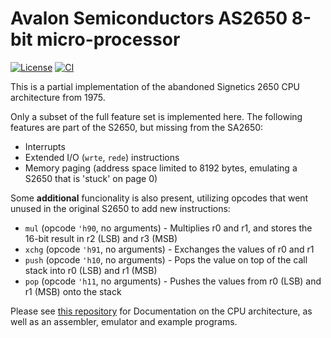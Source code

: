 # Avalon Semiconductors AS2650 8-bit micro-processor

[![License](https://img.shields.io/badge/License-Apache%202.0-blue.svg)](https://opensource.org/licenses/Apache-2.0) [![CI](https://github.com/AvalonSemiconductors/AS2650/actions/workflows/user_project_ci.yml/badge.svg)](https://github.com/AvalonSemiconductors/AS2650/actions/workflows/user_project_ci.yml)

This is a partial implementation of the abandoned Signetics 2650 CPU architecture from 1975.

Only a subset of the full feature set is implemented here. The following features are part of the S2650, but missing from the SA2650:
- Interrupts
- Extended I/O (`wrte`, `rede`) instructions
- Memory paging (address space limited to 8192 bytes, emulating a S2650 that is 'stuck' on page 0)

Some **additional** funcionality is also present, utilizing opcodes that went unused in the original S2650 to add new instructions:
- `mul` (opcode `'h90`, no arguments) - Multiplies r0 and r1, and stores the 16-bit result in r2 (LSB) and r3 (MSB)
- `xchg` (opcode `'h91`, no arguments) - Exchanges the values of r0 and r1
- `push` (opcode `'h10`, no arguments) - Pops the value on top of the call stack into r0 (LSB) and r1 (MSB)
- `pop` (opcode `'h11`, no arguments) - Pushes the values from r0 (LSB) and r1 (MSB) onto the stack

Please see [this repository](https://github.com/89Mods/S2650-tools) for Documentation on the CPU architecture, as well as an assembler, emulator and example programs.
